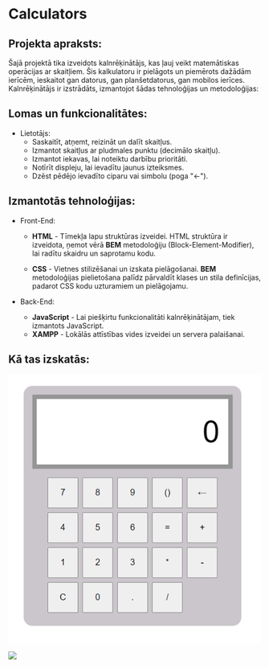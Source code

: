 # Calculators

## Projekta apraksts:
Šajā projektā tika izveidots kalnrēķinātājs, kas ļauj veikt matemātiskas operācijas ar skaitļiem. Šis kalkulatoru ir pielāgots un piemērots dažādām ierīcēm, ieskaitot gan datorus, gan planšetdatorus, gan mobilos ierīces. Kalnrēķinātājs ir izstrādāts, izmantojot šādas tehnoloģijas un metodoloģijas:

## Lomas un funkcionalitātes:

+ Lietotājs:
    + Saskaitīt, atņemt, reizināt un dalīt skaitļus.
    + Izmantot skaitļus ar pludmales punktu (decimālo skaitļu).
    + Izmantot iekavas, lai noteiktu darbību prioritāti.
    + Notīrīt displeju, lai ievadītu jaunus izteiksmes.
    + Dzēst pēdējo ievadīto ciparu vai simbolu (poga "←").

## Izmantotās tehnoloģijas:

+ Front-End:
    + **HTML** -  Tīmekļa lapu struktūras izveidei. HTML struktūra ir izveidota, ņemot vērā **BEM** metodoloģiju (Block-Element-Modifier), lai radītu skaidru un saprotamu kodu.

    + **CSS** -  Vietnes stilizēšanai un izskata pielāgošanai. **BEM** metodoloģijas pielietošana palīdz pārvaldīt klases un stila definīcijas, padarot CSS kodu uzturamiem un pielāgojamu.

+ Back-End:
    + **JavaScript** - Lai piešķirtu funkcionalitāti kalnrēķinātājam, tiek izmantots JavaScript.
    + **XAMPP** - Lokālās attīstības vides izveidei un servera palaišanai.

## Kā tas izskatās:

![Image alt](https://github.com/ArtursBubovics/Calculator/blob/main/Calculator_img.PNG)



<kbd>
  <img src="/Calculator_img/Calculator_img.PNG" />
</kbd>

